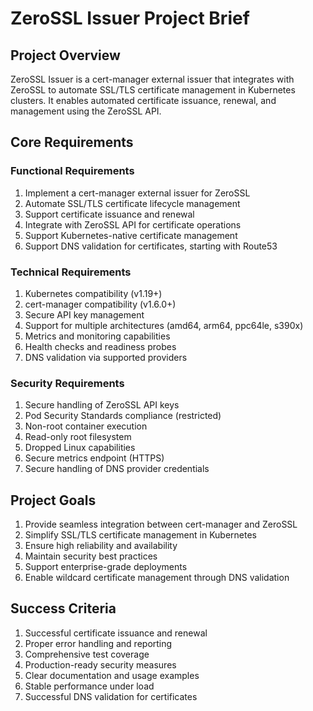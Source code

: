 # ZeroSSL Issuer Project Brief

## Project Overview
ZeroSSL Issuer is a cert-manager external issuer that integrates with ZeroSSL to automate SSL/TLS certificate management in Kubernetes clusters. It enables automated certificate issuance, renewal, and management using the ZeroSSL API.

## Core Requirements

### Functional Requirements
1. Implement a cert-manager external issuer for ZeroSSL
2. Automate SSL/TLS certificate lifecycle management
3. Support certificate issuance and renewal
4. Integrate with ZeroSSL API for certificate operations
5. Support Kubernetes-native certificate management
6. Support DNS validation for certificates, starting with Route53

### Technical Requirements
1. Kubernetes compatibility (v1.19+)
2. cert-manager compatibility (v1.6.0+)
3. Secure API key management
4. Support for multiple architectures (amd64, arm64, ppc64le, s390x)
5. Metrics and monitoring capabilities
6. Health checks and readiness probes
7. DNS validation via supported providers

### Security Requirements
1. Secure handling of ZeroSSL API keys
2. Pod Security Standards compliance (restricted)
3. Non-root container execution
4. Read-only root filesystem
5. Dropped Linux capabilities
6. Secure metrics endpoint (HTTPS)
7. Secure handling of DNS provider credentials

## Project Goals
1. Provide seamless integration between cert-manager and ZeroSSL
2. Simplify SSL/TLS certificate management in Kubernetes
3. Ensure high reliability and availability
4. Maintain security best practices
5. Support enterprise-grade deployments
6. Enable wildcard certificate management through DNS validation

## Success Criteria
1. Successful certificate issuance and renewal
2. Proper error handling and reporting
3. Comprehensive test coverage
4. Production-ready security measures
5. Clear documentation and usage examples
6. Stable performance under load
7. Successful DNS validation for certificates 